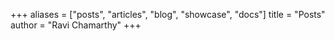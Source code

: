 +++
aliases = ["posts", "articles", "blog", "showcase", "docs"]
title = "Posts"
author = "Ravi Chamarthy"
+++

